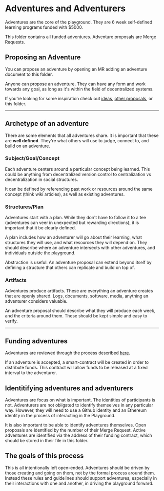 # Adventures and Adventurers
Adventures are the core of the playground. They are 6 week self-defined learning
programs funded with $5000.

This folder contains all funded adventures. Adventure proposals are Merge
Requests.

## Proposing an Adventure 
You can propose an adventure by opening an MR adding an adventure document
to this folder.

Anyone can propose an adventure. They can have any form and work towards any
goal, as long as it's within the field of decentralized systems.

If you're looking for some inspiration check out
[ideas](https://gitlab.com/fathom/playground/issues?label_name%5B%5D=idea), 
[other
proposals](https://gitlab.com/fathom/playground/issues?label_name%5B%5D=proposal),
or this folder.

------------------------------------------------

## Archetype of an adventure
There are some elements that all adventures share. It is important that
these are **well defined**. They're what others will use
to judge, connect to, and build on an adventure.

### Subject/Goal/Concept
Each adventure centers around a particular concept being learned. This could be
anything from decentralized version control to centralization vs
decentralization in social structures.

It can be defined by referencing past work or resources around the
same concept (think wiki articles), as well as existing adventures.

### Structures/Plan
Adventures start with a plan. While they don't have to follow it to a tee
(adventures can veer in unexpected but rewarding directions), it is important
that it be clearly defined.

A plan includes how an adventurer will go about their learning, what structures
they will use, and what resources they will depend on. They should describe
where an adventure intersects with other adventures, and individuals outside the
playground. 

Abstraction is useful. An adventure proposal can extend beyond itself by
defining a structure that others can replicate and build on top of.

### Artifacts
Adventures produce artifacts. These are everything an adventure creates that are
openly shared. Logs, documents, software, media, anything an adventurer
considers valuable.

An adventure proposal should describe what they will produce each week, and the
criteria around them. These should be kept simple and easy to verify.

----------------------------------------

## Funding adventures
Adventures are reviewed through the process described
[here](../governance/reviewing.md).

If an adventure is accepted, a smart-contract will be created in order to
distribute funds. This contract will allow funds to be released at a fixed
interval to the adventurer. 

## Identitifying adventures and adventurers

Adventures are focus on what is important. The identities of participants is
not. Adventurers are not obligated to identify themselves in any
particular way. However, they will need to use a Github identity and an Ethereum
identity in the process of interacting in the Playground.

It is also important to be able to identify adventures themselves. Open
proposals are identified by the number of their Merge Request. Active adventures
are identified via the address of their funding contract, which should be stored
in their file in this folder.

## The goals of this process
This is all intentionally left open-ended. Adventures should be driven by
those creating and going on them, not by the formal process around them. Instead
these rules and guidelines should support adventures, especially in their
interactions with one and another, in driving the playground forward.
